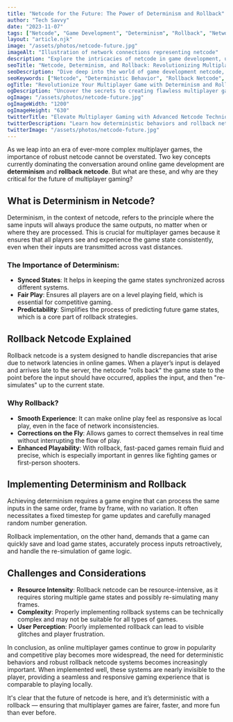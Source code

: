 ```yaml
---
title: "Netcode for the Future: The Power of Determinism and Rollback"
author: "Tech Savvy"
date: "2023-11-07"
tags: ["Netcode", "Game Development", "Determinism", "Rollback", "Networking", "Programming"]
layout: "article.njk"
image: "/assets/photos/netcode-future.jpg"
imageAlt: "Illustration of network connections representing netcode"
description: "Explore the intricacies of netcode in game development, understand determinism, and learn how rollback systems can transform multiplayer gaming experiences."
seoTitle: "Netcode, Determinism, and Rollback: Revolutionizing Multiplayer Games"
seoDescription: "Dive deep into the world of game development netcode, and discover how determinism and rollback netcode can provide seamless multiplayer experiences."
seoKeywords: ["Netcode", "Deterministic Behavior", "Rollback Netcode", "Multiplayer Games"]
ogTitle: "Revolutionize Your Multiplayer Game with Determinism and Rollback Netcode"
ogDescription: "Uncover the secrets to creating flawless multiplayer games using determinism and rollback netcode strategies."
ogImage: "/assets/photos/netcode-future.jpg"
ogImageWidth: "1200"
ogImageHeight: "630"
twitterTitle: "Elevate Multiplayer Gaming with Advanced Netcode Techniques"
twitterDescription: "Learn how deterministic behaviors and rollback netcode are essential for next-gen multiplayer games."
twitterImage: "/assets/photos/netcode-future.jpg"
---
```


As we leap into an era of ever-more complex multiplayer games, the importance of robust netcode cannot be overstated. Two key concepts currently dominating the conversation around online game development are **determinism** and **rollback netcode**. But what are these, and why are they critical for the future of multiplayer gaming?

## What is Determinism in Netcode?

Determinism, in the context of netcode, refers to the principle where the same inputs will always produce the same outputs, no matter when or where they are processed. This is crucial for multiplayer games because it ensures that all players see and experience the game state consistently, even when their inputs are transmitted across vast distances.

### The Importance of Determinism:

- **Synced States**: It helps in keeping the game states synchronized across different systems.
- **Fair Play**: Ensures all players are on a level playing field, which is essential for competitive gaming.
- **Predictability**: Simplifies the process of predicting future game states, which is a core part of rollback strategies.

## Rollback Netcode Explained

Rollback netcode is a system designed to handle discrepancies that arise due to network latencies in online games. When a player’s input is delayed and arrives late to the server, the netcode "rolls back" the game state to the point before the input should have occurred, applies the input, and then "re-simulates" up to the current state.

### Why Rollback?

- **Smooth Experience**: It can make online play feel as responsive as local play, even in the face of network inconsistencies.
- **Corrections on the Fly**: Allows games to correct themselves in real time without interrupting the flow of play.
- **Enhanced Playability**: With rollback, fast-paced games remain fluid and precise, which is especially important in genres like fighting games or first-person shooters.

## Implementing Determinism and Rollback

Achieving determinism requires a game engine that can process the same inputs in the same order, frame by frame, with no variation. It often necessitates a fixed timestep for game updates and carefully managed random number generation.

Rollback implementation, on the other hand, demands that a game can quickly save and load game states, accurately process inputs retroactively, and handle the re-simulation of game logic.

## Challenges and Considerations

- **Resource Intensity**: Rollback netcode can be resource-intensive, as it requires storing multiple game states and possibly re-simulating many frames.
- **Complexity**: Properly implementing rollback systems can be technically complex and may not be suitable for all types of games.
- **User Perception**: Poorly implemented rollback can lead to visible glitches and player frustration.

In conclusion, as online multiplayer games continue to grow in popularity and competitive play becomes more widespread, the need for deterministic behaviors and robust rollback netcode systems becomes increasingly important. When implemented well, these systems are nearly invisible to the player, providing a seamless and responsive gaming experience that is comparable to playing locally.

It's clear that the future of netcode is here, and it’s deterministic with a rollback — ensuring that multiplayer games are fairer, faster, and more fun than ever before.
